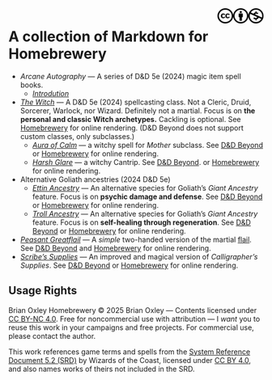 <a href="./LICENSE.md" aria-label="Creative Commons BY-NC 4.0 License" title="CC BY-NC 4.0">
  <img src="./images/nc.svg" alt="" align="right" width="6%" />
  <img src="./images/by.svg" alt="" align="right" width="6%" />
  <img src="./images/cc.svg" alt="" align="right" width="6%" />
</a>

# A collection of Markdown for Homebrewery

- _Arcane Autography_ &mdash; A series of D&amp;D 5e (2024) magic item spell
  books.
   - [_Introdution_](./arcane-autography-introduction.md)
- [_The Witch_](./witch.md) &mdash; A D&amp;D 5e (2024) spellcasting class.
  Not a Cleric, Druid, Sorcerer, Warlock, nor Wizard. Definitely not a
  martial.
  Focus is on **the personal and classic Witch archetypes.**
  Cackling is optional.
  See [Homebrewery](https://homebrewery.naturalcrit.com/share/TZbQ_KbOAiTR)
  for online rendering.
  (D&amp;D Beyond does not support custom classes, only subclasses.)
   - [_Aura of Calm_](./aura-of-calm.md) &mdash; a witchy spell for _Mother_
     subclass.
     See [D&amp;D
     Beyond](https://www.dndbeyond.com/spells/3008065-aura-of-calm)
     or [Homebrewery](https://homebrewery.naturalcrit.com/share/lzo4cjj-N2cN)
     for online rendering.
   - [_Harsh Glare_](./harsh-glare.md) &mdash; a witchy Cantrip.
     See [D&amp;D
     Beyond](https://www.dndbeyond.com/spells/3008061-harsh-glare).
     or [Homebrewery](https://homebrewery.naturalcrit.com/share/rnUBg4nI2cEg)
     for online rendering.
- Alternative Goliath ancestries (2024 D&amp;D 5e)
   - [_Ettin Ancestry_](./ettin-ancestry.md) &mdash; An alternative species
     for Goliath&rsquo;s _Giant Ancestry_ feature.
     Focus is on **psychic damage and defense**.
     See [D&amp;D
     Beyond](https://www.dndbeyond.com/feats/2092753-ettin-ancestry) or
     [Homebrewery](https://homebrewery.naturalcrit.com/share/lOKHndrjdH8T) for
     online rendering.
   - [_Troll Ancestry_](./troll-ancestry.md) &mdash; An alternative species
     for Goliath&rsquo;s _Giant Ancestry_ feature.
     Focus is on **self-healing through regeneration**.
     See [D&amp;D
     Beyond](https://www.dndbeyond.com/feats/2092667-troll-ancestry) or
     [Homebrewery](https://homebrewery.naturalcrit.com/share/EVewjLg8mQWV) for
     online rendering.
- [_Peasant Greatflail_](./peasant-greatflail.md) &mdash; A _simple_
  two-handed version of the martial
  [flail](https://en.wikipedia.org/wiki/Flail).
  See [D&amp;D
  Beyond](https://www.dndbeyond.com/magic-items/10557376-peasant-greatflail)
  and [Homebrewery](https://homebrewery.naturalcrit.com/share/HmP6sGXemkeF) for
  online rendering.
- [_Scribe&rsquo;s Supplies_](./scribes-supplies.md) &mdash; An improved
  and magical version of _Calligrapher&rsquo;s Supplies_.
  See [D&amp;D
  Beyond](https://www.dndbeyond.com/magic-items/10515219-scribes-supplies) or
  [Homebrewery](https://homebrewery.naturalcrit.com/share/js0JPW4UlOyw) for
  online rendering.

## Usage Rights

Brian Oxley Homebrewery &copy; 2025 Brian Oxley &mdash; Contents licensed under [CC BY-NC 4.0](https://creativecommons.org/licenses/by-nc/4.0/). Free for noncommercial use with attribution &mdash; I _want_ you to reuse this work in your campaigns and free projects. For commercial use, please contact the author.

This work references game terms and spells from the [System Reference Document 5.2 (SRD)](https://dnd.wizards.com/resources/systems-reference-document) by Wizards of the Coast, licensed under [CC BY 4.0](https://creativecommons.org/licenses/by/4.0/), and also names works of theirs not included in the SRD.
